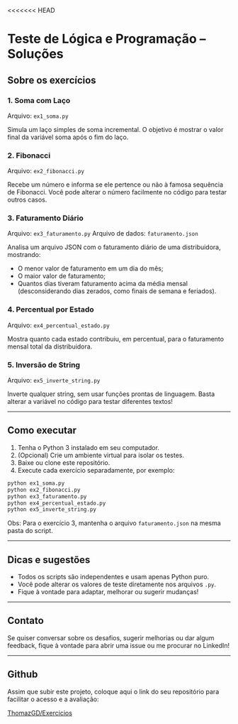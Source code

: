 <<<<<<< HEAD
# Teste de Lógica e Programação – Soluções
## Sobre os exercícios

### 1. Soma com Laço
Arquivo: `ex1_soma.py`

Simula um laço simples de soma incremental. O objetivo é mostrar o valor final da variável soma após o fim do laço.

### 2. Fibonacci
Arquivo: `ex2_fibonacci.py`

Recebe um número e informa se ele pertence ou não à famosa sequência de Fibonacci. Você pode alterar o número facilmente no código para testar outros casos.

### 3. Faturamento Diário
Arquivo: `ex3_faturamento.py`
Arquivo de dados: `faturamento.json`

Analisa um arquivo JSON com o faturamento diário de uma distribuidora, mostrando:
- O menor valor de faturamento em um dia do mês;
- O maior valor de faturamento;
- Quantos dias tiveram faturamento acima da média mensal (desconsiderando dias zerados, como finais de semana e feriados).

### 4. Percentual por Estado
Arquivo: `ex4_percentual_estado.py`

Mostra quanto cada estado contribuiu, em percentual, para o faturamento mensal total da distribuidora.

### 5. Inversão de String
Arquivo: `ex5_inverte_string.py`

Inverte qualquer string, sem usar funções prontas de linguagem. Basta alterar a variável no código para testar diferentes textos!

---

## Como executar

1. Tenha o Python 3 instalado em seu computador.
2. (Opcional) Crie um ambiente virtual para isolar os testes.
3. Baixe ou clone este repositório.
4. Execute cada exercício separadamente, por exemplo:

```bash
python ex1_soma.py
python ex2_fibonacci.py
python ex3_faturamento.py
python ex4_percentual_estado.py
python ex5_inverte_string.py
```

Obs: Para o exercício 3, mantenha o arquivo `faturamento.json` na mesma pasta do script.

---

## Dicas e sugestões
- Todos os scripts são independentes e usam apenas Python puro.
- Você pode alterar os valores de teste diretamente nos arquivos `.py`.
- Fique à vontade para adaptar, melhorar ou sugerir mudanças!

---

## Contato
Se quiser conversar sobre os desafios, sugerir melhorias ou dar algum feedback, fique à vontade para abrir uma issue ou me procurar no LinkedIn!

---

## Github
Assim que subir este projeto, coloque aqui o link do seu repositório para facilitar o acesso e a avaliação:

[ThomazGD/Exercicios](https://github.com/ThomazGD/Exercicios) 
